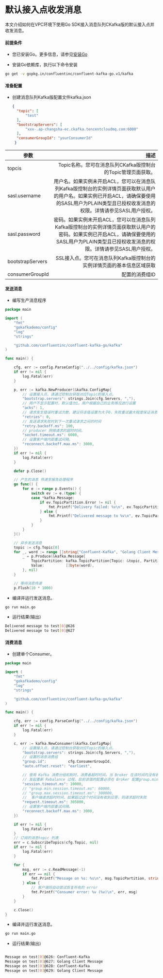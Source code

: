 # 默认接入点收发消息

本文介绍如何在VPC环境下使用Go SDK接入消息队列CKafka版的默认接入点并收发消息。



#### 前提条件

- 您已安装Go。更多信息，请参见[安装Go](https://golang.org/download)

- 安装Go依赖库，执行以下命令安装

```bash
go get -v gopkg.in/confluentinc/confluent-kafka-go.v1/kafka
```



#### 准备配置

- 创建消息队列Kafka版配置文件kafka.json

  ```json
  {
    "topic": [
        "test"
    ],
    "bootstrapServers": [
        "xxx-.ap-changsha-ec.ckafka.tencentcloudmq.com:6000"
    ],
    "consumerGroupId": "yourConsumerId"
   }  

  ```

| 参数  | 描述 |  
| ----  |  --:|
| topcis | Topic名称。您可在消息队列CKafka版控制台的Topic管理页面获取。| 
| sasl.username | 用户名。如果实例未开启ACL，您可以在消息队列Kafka版控制台的实例详情页面获取默认用户的用户名。如果实例已开启ACL，请确保要使用的SASL用户为PLAIN类型且已授权收发消息的权限。详情请参见SASL用户授权。 |
| sasl.password |  密码。如果实例未开启ACL，您可以在消息队列Kafka版控制台的实例详情页面获取默认用户的密码。如果实例已开启ACL，请确保要使用的SASL用户为PLAIN类型且已授权收发消息的权限。详情请参见SASL用户授权。| 
| bootstrapServers |  SSL接入点。您可在消息队列Kafka版控制台的实例详情页面的基本信息区域获取 |
| consumerGroupId | 配置的消费组ID | 



#### 发送消息

- 编写生产消息程序

```go
package main

import (
	"fmt"
	"gokafkademo/config"
	"log"
	"strings"

	"github.com/confluentinc/confluent-kafka-go/kafka"
)

func main() {

	cfg, err := config.ParseConfig("../../config/kafka.json")
	if err != nil {
		log.Fatal(err)
	}

	p, err := kafka.NewProducer(&kafka.ConfigMap{
		// 设置接入点，请通过控制台获取对应Topic的接入点。
		"bootstrap.servers": strings.Join(cfg.Servers, ","),
		// 用户不显示配置时，默认值为1。用户根据自己的业务情况进行设置
		"acks": 1,
		// 请求发生错误时重试次数，建议将该值设置为大于0，失败重试最大程度保证消息不丢失
		"retries": 0,
		// 发送请求失败时到下一次重试请求之间的时间
		"retry.backoff.ms": 100,
		// producer 网络请求的超时时间。
		"socket.timeout.ms": 6000,
		// 设置客户端内部重试间隔。
		"reconnect.backoff.max.ms": 3000,
	})
	if err != nil {
		log.Fatal(err)
	}

	defer p.Close()

	// 产生的消息 传递至报告处理程序
	go func() {
		for e := range p.Events() {
			switch ev := e.(type) {
			case *kafka.Message:
				if ev.TopicPartition.Error != nil {
					fmt.Printf("Delivery failed: %v\n", ev.TopicPartition)
				} else {
					fmt.Printf("Delivered message to %v\n", ev.TopicPartition)
				}
			}
		}
	}()

	// 异步发送消息
	topic := cfg.Topic[0]
	for _, word := range []string{"Confluent-Kafka", "Golang Client Message"} {
		_ = p.Produce(&kafka.Message{
			TopicPartition: kafka.TopicPartition{Topic: &topic, Partition: kafka.PartitionAny},
			Value:          []byte(word),
		}, nil)
	}

	// 等待消息传递
	p.Flush(10 * 1000)
  ```

- 编译并运行发送消息。

```bash
go run main.go
```

- 运行结果(输出)

```bash
Delivered message to test[0]@626
Delivered message to test[0]@627

```




#### 消费消息

- 创建单个Consumer。

```go
package main

import (
	"fmt"
	"gokafkademo/config"
	"log"
	"strings"

	"github.com/confluentinc/confluent-kafka-go/kafka"
)

func main() {

	cfg, err := config.ParseConfig("../../config/kafka.json")
	if err != nil {
		log.Fatal(err)
	}

	c, err := kafka.NewConsumer(&kafka.ConfigMap{
		// 设置接入点，请通过控制台获取对应Topic的接入点。
		"bootstrap.servers": strings.Join(cfg.Servers, ","),
		// 设置的消息消费组
		"group.id":          cfg.ConsumerGroupId,
		"auto.offset.reset": "earliest",

		// 使用 Kafka 消费分组机制时，消费者超时时间。当 Broker 在该时间内没有收到消费者的心跳时，认为该消费者故障失败，Broker
		// 发起重新 Rebalance 过程。目前该值的配置必须在 Broker 配置group.min.session.timeout.ms=6000和group.max.session.timeout.ms=300000 之间
		"session.timeout.ms": 10000,
		// "group.min.session.timeout.ms": 60000,
		// "group.max.session.timeout.ms": 300000,
		//  客户端请求超时时间，如果超过这个时间没有收到应答，则请求超时失败
		"request.timeout.ms": 305000,
		// 设置客户端内部重试间隔。
		"reconnect.backoff.max.ms": 3000,
	})

	if err != nil {
		log.Fatal(err)
	}
	// 订阅的消息topic 列表
	err = c.SubscribeTopics(cfg.Topic, nil)
	if err != nil {
		log.Fatal(err)
	}

	for {
		msg, err := c.ReadMessage(-1)
		if err == nil {
			fmt.Printf("Message on %s: %s\n", msg.TopicPartition, string(msg.Value))
		} else {
			// 客户端将自动尝试恢复所有的 error
			fmt.Printf("Consumer error: %v (%v)\n", err, msg)
		}
	}

	c.Close()
}
```


- 编译并运行发送消息。

```bash
go run main.go
```

- 运行结果(输出)

```bash

Message on test[0]@626: Confluent-Kafka
Message on test[0]@627: Golang Client Message
Message on test[0]@628: Confluent-Kafka
Message on test[0]@629: Golang Client Message


```